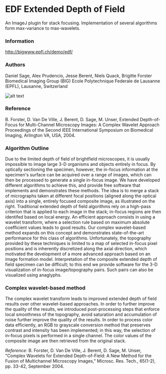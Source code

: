 # EDF Extended Depth of Field

An ImageJ plugin for stack focusing. Implementation of several algorithms form max-variance to max-wavelets.

### Information
http://bigwww.epfl.ch/demo/edf/

### Authors
Daniel Sage, Alex Prudencio, Jesse Berent, Niels Quack, Brigitte Forster
Biomedical Imaging Group (BIG)
Ecole Polytechnique Federale de Lausanne (EPFL), Lausanne, Switzerland

![alt text](edf_illustration_fly,jpg "Illustration")

### Reference
B. Forster, D. Van De Ville, J. Berent, D. Sage, M. Unser, Extended Depth-of-Focus for Multi-Channel Microscopy Images: A Complex Wavelet Approach Proceedings of the Second IEEE International Symposium on Biomedical Imaging, Arlington VA, USA, 2004.

### Algorithm Outline
Due to the limited depth of field of brightfield microscopes, it is usually impossible to image large 3-D organisms and objects entirely in focus. By optically sectioning the specimen, however, the in-focus information at the specimen's surface can be acquired over a range of images, which can then be processed to generate a single in-focus image. We have developed different algorithms to achieve this, and provide free software that implements and demonstrates these methods.
The idea is to merge a stack of micrographs taken at different focal positions (aligned along the optical axis) into a single, entirely focused composite image, as illustrated on the right. Traditional extended depth of field algorithms rely on a high-pass criterion that is applied to each image in the stack; in-focus regions are then identifed based on local energy. An efficient approach consists in using a wavelet transform, where a selection rule based on maximum absolute coefficient values leads to good results. Our complex wavelet-based method expands on this concept and demonstrates state-of-the-art performance for this class of algorithms. Unfortunately, the topography provided by these techniques is limited to a map of selected in-focus pixel positions and is inherently discretized along the axial direction, which motivated the development of a more advanced approach based on an image formation model.
Interpretation of the composite extended depth of field specimen can be difficult; to this end we provide software for the 3-D visualization of in-focus image/topography pairs. Such pairs can also be visualized using anaglyphs.

### Complex wavelet-based method
The complex wavelet transform leads to improved extended depth of field results over other wavelet-based approaches. In order to further improve the quality of the results, we introduced post-processing steps that enforce local smoothness of the topography, avoid saturation and accumulation of noise further improve the quality of the results. In order to process color data efficiently, an RGB to grayscale conversion method that preserves contrast and intensity has been implemented; in this way, the selection of in-focus pixels is performed in a single channel. The color values of the composite image are then retrieved from the original stack.

*Reference*: B. Forster, D. Van De Ville, J. Berent, D. Sage, M. Unser, "Complex Wavelets for Extended Depth-of-Field: A New Method for the Fusion of Multichannel Microscopy Images," Microsc. Res. Tech., 65(1-2), pp. 33-42, September 2004.


